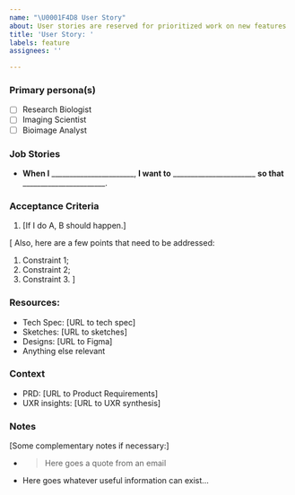 ```yaml
---
name: "\U0001F4D8 User Story"
about: User stories are reserved for prioritized work on new features
title: 'User Story: '
labels: feature
assignees: ''

---
```


### Primary persona(s)

- [ ] Research Biologist
- [ ] Imaging Scientist
- [ ] Bioimage Analyst

### Job Stories
- **When I** _______________________, **I want to** _______________________ **so that** _______________________.

### Acceptance Criteria

1. [If I do A, B should happen.]

[
Also, here are a few points that need to be addressed:

1. Constraint 1;
2. Constraint 2;
1. Constraint 3.
]


### Resources:

* Tech Spec: [URL to tech spec]
* Sketches: [URL to sketches]
* Designs: [URL to Figma]
* Anything else relevant

### Context
* PRD: [URL to Product Requirements]
* UXR insights: [URL to UXR synthesis]

### Notes

[Some complementary notes if necessary:]

* > Here goes a quote from an email
* Here goes whatever useful information can exist…
